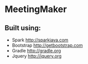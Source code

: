 # MeetingMaker

## Built using:

* Spark http://sparkjava.com
* Bootstrap http://getbootstrap.com
* Gradle http://gradle.org
* Jquery http://jquery.org
